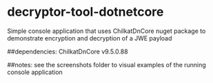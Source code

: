 # decryptor-tool-dotnetcore
Simple console application that uses ChilkatDnCore nuget package to demonstrate encryption and decryption of a JWE payload

##dependencies:
ChilkatDnCore v9.5.0.88

##notes:
see the screenshots folder to visual examples of the running console application